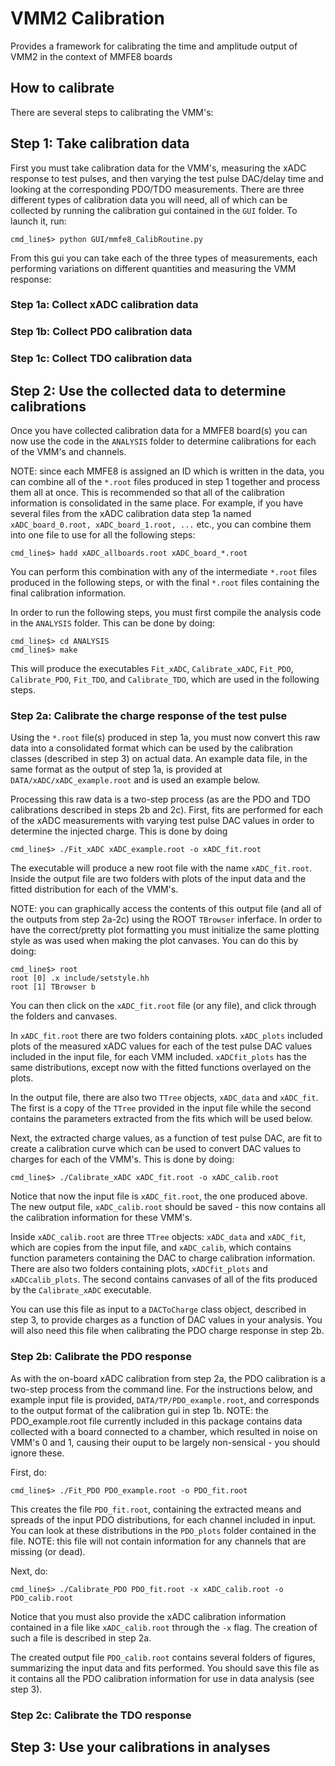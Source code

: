 # VMM2 Calibration #

Provides a framework for calibrating the time and amplitude output of
VMM2 in the context of MMFE8 boards

## How to calibrate ##

There are several steps to calibrating the VMM's:

## Step 1: Take calibration data

First you must take calibration data for the VMM's, measuring the xADC
response to test pulses, and then varying the test pulse DAC/delay
time and looking at the corresponding PDO/TDO measurements. There are
three different types of calibration data you will need, all of which
can be collected by running the calibration gui contained in the `GUI`
folder. To launch it, run:

	cmd_line$> python GUI/mmfe8_CalibRoutine.py

From this gui you can take each of the three types of measurements,
each performing variations on different quantities and measuring the
VMM response:

### Step 1a: Collect xADC calibration data

### Step 1b: Collect PDO calibration data

### Step 1c: Collect TDO calibration data

## Step 2: Use the collected data to determine calibrations

Once you have collected calibration data for a MMFE8 board(s) you can
now use the code in the `ANALYSIS` folder to determine calibrations
for each of the VMM's and channels.

NOTE: since each MMFE8 is assigned
an ID which is written in the data, you can combine all of the
`*.root` files produced in step 1 together and process them all at
once. This is recommended so that all of the calibration information
is consolidated in the same place. For example, if you have several
files from the xADC calibration data step 1a named `xADC_board_0.root,
xADC_board_1.root, ...` etc., you can combine them into one file to
use for all the following steps:

	cmd_line$> hadd xADC_allboards.root xADC_board_*.root

You can perform this combination with any of the intermediate `*.root`
files produced in the following steps, or with the final `*.root`
files containing the final calibration information.

In order to run the following steps, you must first compile the
analysis code in the `ANALYSIS` folder. This can be done by doing:

	cmd_line$> cd ANALYSIS
	cmd_line$> make

This will produce the executables `Fit_xADC`, `Calibrate_xADC`,
`Fit_PDO`, `Calibrate_PDO`, `Fit_TDO`, and `Calibrate_TDO`, which
are used in the following steps.

### Step 2a: Calibrate the charge response of the test pulse

Using the `*.root` file(s) produced in step 1a, you must now convert
this raw data into a consolidated format which can be used by the
calibration classes (described in step 3) on actual data. An example
data file, in the same format as the output of step 1a, is provided at
`DATA/xADC/xADC_example.root` and is used an example below.

Processing this raw data is a two-step process (as are the PDO and TDO
calibrations described in steps 2b and 2c). First, fits are performed
for each of the xADC measurements with varying test pulse DAC values
in order to determine the injected charge. This is done by doing

	cmd_line$> ./Fit_xADC xADC_example.root -o xADC_fit.root

The executable will produce a new root file with the name
`xADC_fit.root`. Inside the output file are two folders with plots of
the input data and the fitted distribution for each of the
VMM's.

NOTE: you can graphically access the contents of this output
file (and all of the outputs from step 2a-2c) using the ROOT
`TBrowser` inferface. In order to have the correct/pretty plot
formatting you must initialize the same plotting style as was used
when making the plot canvases. You can do this by doing:

	cmd_line$> root
	root [0] .x include/setstyle.hh
	root [1] TBrowser b

You can then click on the `xADC_fit.root` file (or any file), and
click through the folders and canvases.

In `xADC_fit.root` there are two folders containing plots. `xADC_plots`
included plots of the measured xADC values for each of the test pulse
DAC values included in the input file, for each VMM
included. `xADCfit_plots` has the same distributions, except now with
the fitted functions overlayed on the plots.

In the output file, there are also two `TTree` objects, `xADC_data`
and `xADC_fit`. The first is a copy of the `TTree` provided in the
input file while the second contains the parameters extracted from the
fits which will be used below.

Next, the extracted charge values, as a function of test pulse DAC,
are fit to create a calibration curve which can be used to convert DAC values
to charges for each of the VMM's. This is done by doing:

	cmd_line$> ./Calibrate_xADC xADC_fit.root -o xADC_calib.root

Notice that now the input file is `xADC_fit.root`, the one produced
above. The new output file, `xADC_calib.root` should be saved - this
now contains all the calibration information for these VMM's.

Inside `xADC_calib.root` are three `TTree` objects: `xADC_data`
and `xADC_fit`, which are copies from the input file, and
`xADC_calib`, which contains function parameters containing the DAC to
charge calibration information. There are also two folders containing
plots, `xADCfit_plots` and `xADCcalib_plots`. The second contains
canvases of all of the fits produced by the `Calibrate_xADC`
executable.

You can use this file as input to a `DACToCharge` class object,
described in step 3, to provide charges as a function of DAC values in
your analysis. You will also need this file when calibrating the PDO
charge response in step 2b.

### Step 2b: Calibrate the PDO response

As with the on-board xADC calibration from step 2a, the PDO
calibration is a two-step process from the command line. For the
instructions below, and example input file is provided, 
`DATA/TP/PDO_example.root`, and corresponds to the output format of
the calibration gui in step 1b. NOTE: the PDO_example.root file
currently included in this package contains data collected with a
board connected to a chamber, which resulted in noise on VMM's 0 and
1, causing their ouput to be largely non-sensical - you should ignore these.

First, do:

	cmd_line$> ./Fit_PDO PDO_example.root -o PDO_fit.root

This creates the file `PDO_fit.root`, containing the extracted means
and spreads of the input PDO distributions, for each channel included
in input. You can look at these distributions in the `PDO_plots`
folder contained in the file. NOTE: this file will not contain
information for any channels that are missing (or dead).

Next, do:

	cmd_line$> ./Calibrate_PDO PDO_fit.root -x xADC_calib.root -o
    PDO_calib.root

Notice that you must also provide the xADC calibration information
contained in a file like `xADC_calib.root` through the `-x` flag. The
creation of such a file is described in step 2a.

The created output file `PDO_calib.root` contains several folders of
figures, summarizing the input data and fits performed. You should
save this file as it contains all the PDO calibration information for
use in data analysis (see step 3). 

### Step 2c: Calibrate the TDO response



## Step 3: Use your calibrations in analyses

